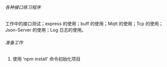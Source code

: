 ###### 各种接口练习程序

工作中的接口测试；express 的使用；buff 的使用；Mqtt 的使用；Tcp 的使用；Json-Server 的使用；Log 日志的使用。

###### 准备工作

1.  使用 'npm install' 命令初始化项目
